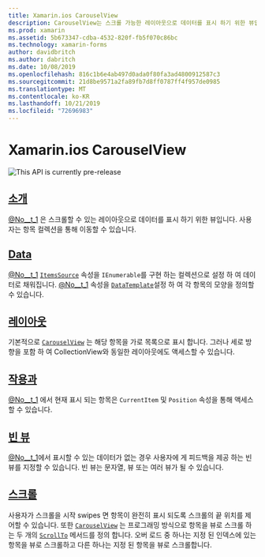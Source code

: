 ```yaml
---
title: Xamarin.ios CarouselView
description: CarouselView는 스크롤 가능한 레이아웃으로 데이터를 표시 하기 위한 뷰입니다. 사용자는 항목 컬렉션을 통해 이동할 수 있습니다.
ms.prod: xamarin
ms.assetid: 5b673347-cdba-4532-820f-fb5f070c86bc
ms.technology: xamarin-forms
author: davidbritch
ms.author: dabritch
ms.date: 10/08/2019
ms.openlocfilehash: 816c1b6e4ab497d0ada0f80fa3ad4800912587c3
ms.sourcegitcommit: 21d8be9571a2fa89fb7d8ff0787ff4f957de0985
ms.translationtype: MT
ms.contentlocale: ko-KR
ms.lasthandoff: 10/21/2019
ms.locfileid: "72696983"
---
```

# <a name="xamarinforms-carouselview"></a>Xamarin.ios CarouselView

![](~/media/shared/preview.png "This API is currently pre-release")

## <a name="introductionintroductionmd"></a>[소개](introduction.md)

[@No__t_1](xref:Xamarin.Forms.CarouselView) 은 스크롤할 수 있는 레이아웃으로 데이터를 표시 하기 위한 뷰입니다. 사용자는 항목 컬렉션을 통해 이동할 수 있습니다.

## <a name="datapopulate-datamd"></a>[Data](populate-data.md)

[@No__t_1](xref:Xamarin.Forms.CarouselView) [`ItemsSource`](xref:Xamarin.Forms.ItemsView.ItemsSource) 속성을 `IEnumerable`를 구현 하는 컬렉션으로 설정 하 여 데이터로 채워집니다. [@No__t_1](xref:Xamarin.Forms.ItemsView.ItemTemplate) 속성을 [`DataTemplate`](xref:Xamarin.Forms.DataTemplate)설정 하 여 각 항목의 모양을 정의할 수 있습니다.

## <a name="layoutlayoutmd"></a>[레이아웃](layout.md)

기본적으로 [`CarouselView`](xref:Xamarin.Forms.CarouselView) 는 해당 항목을 가로 목록으로 표시 합니다. 그러나 세로 방향을 포함 하 여 CollectionView와 동일한 레이아웃에도 액세스할 수 있습니다.

## <a name="interactioninteractionmd"></a>[작용과](interaction.md)

[@No__t_1](xref:Xamarin.Forms.CarouselView) 에서 현재 표시 되는 항목은 `CurrentItem` 및 `Position` 속성을 통해 액세스할 수 있습니다.

## <a name="empty-viewsemptyviewmd"></a>[빈 뷰](emptyview.md)

[@No__t_1](xref:Xamarin.Forms.CarouselView)에서 표시할 수 있는 데이터가 없는 경우 사용자에 게 피드백을 제공 하는 빈 뷰를 지정할 수 있습니다. 빈 뷰는 문자열, 뷰 또는 여러 뷰가 될 수 있습니다.

## <a name="scrollingscrollingmd"></a>[스크롤](scrolling.md)

사용자가 스크롤을 시작 swipes 면 항목이 완전히 표시 되도록 스크롤의 끝 위치를 제어할 수 있습니다. 또한 [`CarouselView`](xref:Xamarin.Forms.CarouselView) 는 프로그래밍 방식으로 항목을 뷰로 스크롤 하는 두 개의 [`ScrollTo`](xref:Xamarin.Forms.ItemsView.ScrollTo*) 메서드를 정의 합니다. 오버 로드 중 하나는 지정 된 인덱스에 있는 항목을 뷰로 스크롤하고 다른 하나는 지정 된 항목을 뷰로 스크롤합니다.
